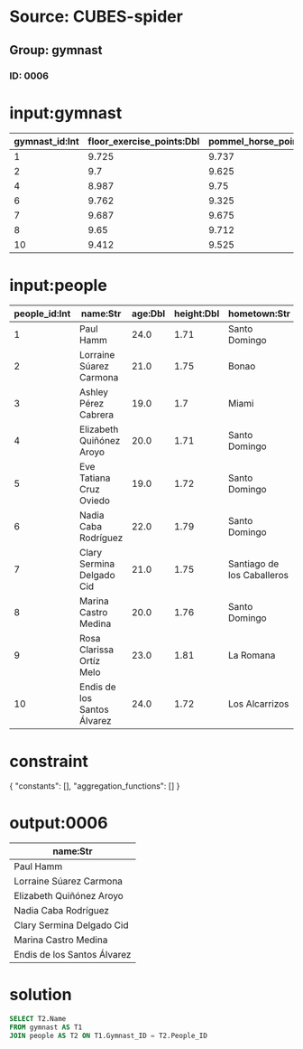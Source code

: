 # Source: CUBES-spider
## Group: gymnast
### ID: 0006

# input:gymnast

| gymnast_id:Int | floor_exercise_points:Dbl | pommel_horse_points:Dbl | rings_points:Dbl | vault_points:Dbl | parallel_bars_points:Dbl | horizontal_bar_points:Dbl | total_points:Dbl |
|---|---|---|---|---|---|---|---|
| 1 | 9.725 | 9.737 | 9.512 | 9.575 | 9.762 | 9.75 | 58.061 |
| 2 | 9.7 | 9.625 | 9.625 | 9.65 | 9.587 | 9.737 | 57.924 |
| 4 | 8.987 | 9.75 | 9.75 | 9.65 | 9.787 | 9.725 | 57.649 |
| 6 | 9.762 | 9.325 | 9.475 | 9.762 | 9.562 | 9.55 | 57.436 |
| 7 | 9.687 | 9.675 | 9.3 | 9.537 | 9.725 | 9.5 | 57.424 |
| 8 | 9.65 | 9.712 | 9.487 | 9.637 | 9.5 | 9.412 | 57.398 |
| 10 | 9.412 | 9.525 | 9.712 | 9.55 | 9.625 | 9.55 | 57.374 |

# input:people

| people_id:Int | name:Str | age:Dbl | height:Dbl | hometown:Str |
|---|---|---|---|---|
| 1 | Paul Hamm | 24.0 | 1.71 | Santo Domingo |
| 2 | Lorraine Súarez Carmona | 21.0 | 1.75 | Bonao |
| 3 | Ashley Pérez Cabrera | 19.0 | 1.7 | Miami |
| 4 | Elizabeth Quiñónez Aroyo | 20.0 | 1.71 | Santo Domingo |
| 5 | Eve Tatiana Cruz Oviedo | 19.0 | 1.72 | Santo Domingo |
| 6 | Nadia Caba Rodríguez | 22.0 | 1.79 | Santo Domingo |
| 7 | Clary Sermina Delgado Cid | 21.0 | 1.75 | Santiago de los Caballeros |
| 8 | Marina Castro Medina | 20.0 | 1.76 | Santo Domingo |
| 9 | Rosa Clarissa Ortíz Melo | 23.0 | 1.81 | La Romana |
| 10 | Endis de los Santos Álvarez | 24.0 | 1.72 | Los Alcarrizos |

# constraint

{
  "constants": [],
  "aggregation_functions": []
}

# output:0006

| name:Str |
|---|
| Paul Hamm |
| Lorraine Súarez Carmona |
| Elizabeth Quiñónez Aroyo |
| Nadia Caba Rodríguez |
| Clary Sermina Delgado Cid |
| Marina Castro Medina |
| Endis de los Santos Álvarez |

# solution

```sql
SELECT T2.Name
FROM gymnast AS T1
JOIN people AS T2 ON T1.Gymnast_ID = T2.People_ID
```
